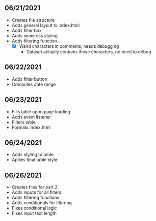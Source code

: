 ## 06/21/2021
- Creates file structure
- Adds general layout to index.html
- Adds filter box
- Adds some css styling
- Adds filtering function
    - [X] Weird characters in comments, needs debugging
        - Dataset actually contains those characters, no need to debug

## 06/22/2021
- Adds filter button
- Computes date range

## 06/23/2021
- Fills table upon page loading
- Adds event listener
- Filters table
- Formats index.html

## 06/24/2021
- Adds styling to table
- Apllies final table style

## 06/26/2021
- Creates files for part 2
- Adds inputs for all filters
- Adds filtering functions
- Adds conditionals for filtering
- Fixes conditional logic
- Fixes input text length